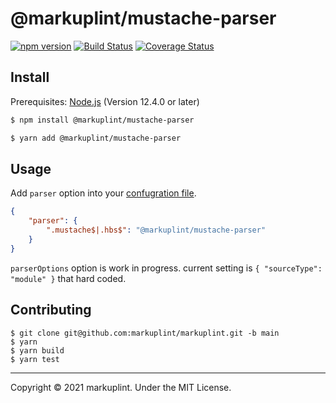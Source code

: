 # @markuplint/mustache-parser

[![npm version](https://badge.fury.io/js/%40markuplint%2Fmustache-parser.svg)](https://www.npmjs.com/package/@markuplint/mustache-parser)
[![Build Status](https://travis-ci.org/markuplint/markuplint.svg?branch=main)](https://travis-ci.org/markuplint/markuplint)
[![Coverage Status](https://coveralls.io/repos/github/markuplint/markuplint/badge.svg?branch=main)](https://coveralls.io/github/markuplint/markuplint?branch=main)

## Install

Prerequisites: [Node.js](https://nodmustache.org) (Version 12.4.0 or later)

```sh
$ npm install @markuplint/mustache-parser

$ yarn add @markuplint/mustache-parser
```

## Usage

Add `parser` option into your [confugration file](https://markuplint.dev/configuration#parser).

```json
{
	"parser": {
		".mustache$|.hbs$": "@markuplint/mustache-parser"
	}
}
```

`parserOptions` option is work in progress. current setting is `{ "sourceType": "module" }` that hard coded.

## Contributing

```
$ git clone git@github.com:markuplint/markuplint.git -b main
$ yarn
$ yarn build
$ yarn test
```

---

Copyright &copy; 2021 markuplint. Under the MIT License.
